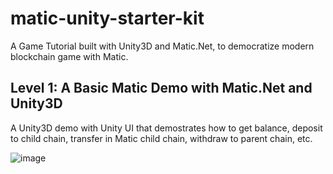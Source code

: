 # matic-unity-starter-kit

A Game Tutorial built with Unity3D and Matic.Net, to democratize modern blockchain game with Matic. 


## Level 1: A Basic Matic Demo with Matic.Net and Unity3D

A Unity3D demo with Unity UI that demostrates how to get balance, deposit to child chain, transfer in Matic child chain, withdraw to parent chain, etc. 

![image](https://user-images.githubusercontent.com/46699230/65247001-2ce3ac00-db22-11e9-8861-922b650153f4.png)


